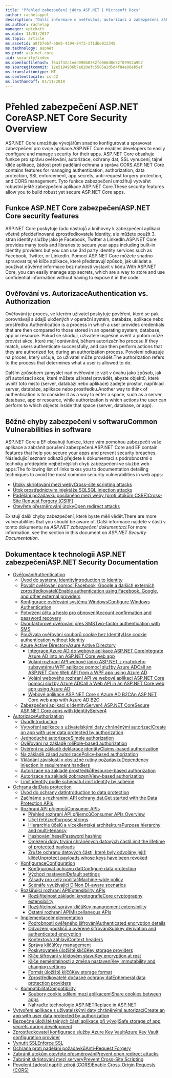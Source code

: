 ```yaml
---
title: "Přehled zabezpečení jádra ASP.NET | Microsoft Docs"
author: rachelappel
description: "Další informace o ověřování, autorizaci a zabezpečení základy v ASP.NET Core"
ms.author: rachelap
manager: wpickett
ms.date: 11/01/2017
ms.topic: article
ms.assetid: a8fb7eb7-e0e5-4394-84f3-1f1dbe012345
ms.technology: aspnet
ms.prod: asp.net-core
uid: security/index
ms.openlocfilehash: f6a1f32c1edd098b0782fd066d8e32f09952a9b7
ms.sourcegitcommit: 12e5194936b7e820efc5505a2d5d4f84e88eb5ef
ms.translationtype: MT
ms.contentlocale: cs-CZ
ms.lasthandoff: 01/11/2018
---
```

# <a name="aspnet-core-security-overview"></a><span data-ttu-id="e6146-103">Přehled zabezpečení ASP.NET Core</span><span class="sxs-lookup"><span data-stu-id="e6146-103">ASP.NET Core Security Overview</span></span>

<span data-ttu-id="e6146-104">ASP.NET Core umožňuje vývojářům snadno konfigurovat a spravovat zabezpečení pro svoje aplikace.</span><span class="sxs-lookup"><span data-stu-id="e6146-104">ASP.NET Core enables developers to easily configure and manage security for their apps.</span></span> <span data-ttu-id="e6146-105">ASP.NET Core obsahuje funkce pro správu ověřování, autorizace, ochrany dat, SSL vynucení, tajné klíče aplikace, žádost proti padělání ochrana a správa CORS.</span><span class="sxs-lookup"><span data-stu-id="e6146-105">ASP.NET Core contains features for managing authentication, authorization, data protection, SSL enforcement, app secrets, anti-request forgery protection, and CORS management.</span></span> <span data-ttu-id="e6146-106">Tyto funkce zabezpečení umožňují vytvářet robustní ještě zabezpečení aplikace ASP.NET Core.</span><span class="sxs-lookup"><span data-stu-id="e6146-106">These security features allow you to build robust yet secure ASP.NET Core apps.</span></span> 

## <a name="aspnet-core-security-features"></a><span data-ttu-id="e6146-107">Funkce ASP.NET Core zabezpečení</span><span class="sxs-lookup"><span data-stu-id="e6146-107">ASP.NET Core security features</span></span>

<span data-ttu-id="e6146-108">ASP.NET Core poskytuje řadu nástrojů a knihovny k zabezpečení aplikací včetně předdefinované zprostředkovatele Identity, ale můžete použít 3. stran identity služby jako je Facebook, Twitter a LinkedIn.</span><span class="sxs-lookup"><span data-stu-id="e6146-108">ASP.NET Core provides many tools and libraries to secure your apps including built-in Identity providers but you can use 3rd party identity services such as Facebook, Twitter, or LinkedIn.</span></span> <span data-ttu-id="e6146-109">Pomocí ASP.NET Core můžete snadno spravovat tajné klíče aplikace, které představují způsob, jak ukládat a používat důvěrné informace bez nutnosti vystavit v kódu.</span><span class="sxs-lookup"><span data-stu-id="e6146-109">With ASP.NET Core, you can easily manage app secrets, which are a way to store and use confidential information without having to expose it in the code.</span></span> 

## <a name="authentication-vs-authorization"></a><span data-ttu-id="e6146-110">Ověřování vs. Autorizace</span><span class="sxs-lookup"><span data-stu-id="e6146-110">Authentication vs. Authorization</span></span>

<span data-ttu-id="e6146-111">Ověřování je proces, ve kterém uživatel poskytuje pověření, které se pak porovnávají s údajů uložených v operační systém, databáze, aplikace nebo prostředku.</span><span class="sxs-lookup"><span data-stu-id="e6146-111">Authentication is a process in which a user provides credentials that are then compared to those stored in an operating system, database, app or resource.</span></span> <span data-ttu-id="e6146-112">Pokud se shodují, uživatelé úspěšně ověřit a potom může provést akce, které mají oprávnění, během autorizačního procesu.</span><span class="sxs-lookup"><span data-stu-id="e6146-112">If they match, users authenticate successfully, and can then perform actions that they are authorized for, during an authorization process.</span></span> <span data-ttu-id="e6146-113">Povolení odkazuje na proces, který určuje, co uživatel může provádět.</span><span class="sxs-lookup"><span data-stu-id="e6146-113">The authorization refers to the process that determines what a user is allowed to do.</span></span> 

<span data-ttu-id="e6146-114">Dalším způsobem zamyslet nad ověřování je vzít v úvahu jako způsob, jak při autorizaci akce, které můžete uživatel provádět, abyste objektů, které uvnitř toto místo (server, databázi nebo aplikace) zadejte prostor, například server, databáze, aplikace nebo prostředku.</span><span class="sxs-lookup"><span data-stu-id="e6146-114">Another way to think of authentication is to consider it as a way to enter a space, such as a server, database, app or resource, while authorization is which actions the user can perform to which objects inside that space (server, database, or app).</span></span>

## <a name="common-vulnerabilities-in-software"></a><span data-ttu-id="e6146-115">Běžné chyby zabezpečení v softwaru</span><span class="sxs-lookup"><span data-stu-id="e6146-115">Common Vulnerabilities in software</span></span>

<span data-ttu-id="e6146-116">ASP.NET Core a EF obsahují funkce, které vám pomohou zabezpečit vaše aplikace a zabránit porušení zabezpečení.</span><span class="sxs-lookup"><span data-stu-id="e6146-116">ASP.NET Core and EF contain features that help you secure your apps and prevent security breaches.</span></span> <span data-ttu-id="e6146-117">Následující seznam odkazů přejdete k dokumentaci s podrobnostmi o techniky předejdete nejběžnějších chyb zabezpečení ve službě web apps:</span><span class="sxs-lookup"><span data-stu-id="e6146-117">The following list of links takes you to documentation detailing techniques to avoid the most common security vulnerabilities in web apps:</span></span>

* [<span data-ttu-id="e6146-118">Útoky skriptování mezi weby</span><span class="sxs-lookup"><span data-stu-id="e6146-118">Cross-site scripting attacks</span></span>](https://docs.microsoft.com/aspnet/core/security/cross-site-scripting)
* [<span data-ttu-id="e6146-119">Útok prostřednictvím injektáže SQL</span><span class="sxs-lookup"><span data-stu-id="e6146-119">SQL injection attacks</span></span>](https://docs.microsoft.com/ef/core/querying/raw-sql)
* [<span data-ttu-id="e6146-120">Padělání požadavku posílaného mezi weby (proti útokům CSRF)</span><span class="sxs-lookup"><span data-stu-id="e6146-120">Cross-Site Request Forgery (CSRF)</span></span>](https://docs.microsoft.com/aspnet/core/security/anti-request-forgery)
* [<span data-ttu-id="e6146-121">Otevřete přesměrování útoky</span><span class="sxs-lookup"><span data-stu-id="e6146-121">Open redirect attacks</span></span>](https://docs.microsoft.com/aspnet/core/security/preventing-open-redirects)

<span data-ttu-id="e6146-122">Existují další chyby zabezpečení, které byste měli vědět.</span><span class="sxs-lookup"><span data-stu-id="e6146-122">There are more vulnerabilities that you should be aware of.</span></span> <span data-ttu-id="e6146-123">Další informace najdete v části v tomto dokumentu na *ASP.NET zabezpečení dokumentaci*.</span><span class="sxs-lookup"><span data-stu-id="e6146-123">For more information, see the section in this document on *ASP.NET Security Documentation*.</span></span> 

## <a name="aspnet-security-documentation"></a><span data-ttu-id="e6146-124">Dokumentace k technologii ASP.NET zabezpečení</span><span class="sxs-lookup"><span data-stu-id="e6146-124">ASP.NET Security Documentation</span></span>

*   [<span data-ttu-id="e6146-125">Ověřování</span><span class="sxs-lookup"><span data-stu-id="e6146-125">Authentication</span></span>](authentication/index.md)
    *   [<span data-ttu-id="e6146-126">Úvod do systému Identity</span><span class="sxs-lookup"><span data-stu-id="e6146-126">Introduction to Identity</span></span>](authentication/identity.md)
    *   [<span data-ttu-id="e6146-127">Povolit ověřování pomocí Facebook, Google a dalších externích zprostředkovatelů</span><span class="sxs-lookup"><span data-stu-id="e6146-127">Enable authentication using Facebook, Google, and other external providers</span></span>](authentication/social/index.md)
    * [<span data-ttu-id="e6146-128">Konfigurace ověřování systému Windows</span><span class="sxs-lookup"><span data-stu-id="e6146-128">Configure Windows Authentication</span></span>](authentication/windowsauth.md)
    *   [<span data-ttu-id="e6146-129">Potvrzení účtu a heslo pro obnovení</span><span class="sxs-lookup"><span data-stu-id="e6146-129">Account confirmation and password recovery</span></span>](authentication/accconfirm.md)
    *   [<span data-ttu-id="e6146-130">Dvoufaktorové ověřování přes SMS</span><span class="sxs-lookup"><span data-stu-id="e6146-130">Two-factor authentication with SMS</span></span>](authentication/2fa.md) 
    *   [<span data-ttu-id="e6146-131">Používala ověřování souborů cookie bez Identity</span><span class="sxs-lookup"><span data-stu-id="e6146-131">Use cookie authentication without Identity</span></span>](authentication/cookie.md)
    *   [<span data-ttu-id="e6146-132">Azure Active Directory</span><span class="sxs-lookup"><span data-stu-id="e6146-132">Azure Active Directory</span></span>](authentication/azure-active-directory/index.md)
        *   [<span data-ttu-id="e6146-133">Integrace Azure AD do webové aplikace ASP.NET Core</span><span class="sxs-lookup"><span data-stu-id="e6146-133">Integrate Azure AD into an ASP.NET Core web app</span></span>](https://azure.microsoft.com/documentation/samples/active-directory-dotnet-webapp-openidconnect-aspnetcore/)
        *   [<span data-ttu-id="e6146-134">Volání rozhraní API webové jádro ASP.NET z grafického subsystému WPF aplikace pomocí služby Azure AD</span><span class="sxs-lookup"><span data-stu-id="e6146-134">Call an ASP.NET Core Web API from a WPF app using Azure AD</span></span>](https://azure.microsoft.com/documentation/samples/active-directory-dotnet-native-aspnetcore/)
        *   [<span data-ttu-id="e6146-135">Volání webového rozhraní API ve webové aplikaci ASP.NET Core pomocí služby Azure AD</span><span class="sxs-lookup"><span data-stu-id="e6146-135">Call a Web API in an ASP.NET Core web app using Azure AD</span></span>](https://azure.microsoft.com/documentation/samples/active-directory-dotnet-webapp-webapi-openidconnect-aspnetcore/)
        *   [<span data-ttu-id="e6146-136">Webové aplikace ASP.NET Core s Azure AD B2C</span><span class="sxs-lookup"><span data-stu-id="e6146-136">An ASP.NET Core web app with Azure AD B2C</span></span>](https://azure.microsoft.com/resources/samples/active-directory-b2c-dotnetcore-webapp/)
    *   [<span data-ttu-id="e6146-137">Zabezpečení aplikací s IdentityServer4 ASP.NET Core</span><span class="sxs-lookup"><span data-stu-id="e6146-137">Secure ASP.NET Core apps with IdentityServer4</span></span>](https://identityserver4.readthedocs.io)
*   [<span data-ttu-id="e6146-138">Autorizace</span><span class="sxs-lookup"><span data-stu-id="e6146-138">Authorization</span></span>](authorization/index.md)
    *   [<span data-ttu-id="e6146-139">Úvod</span><span class="sxs-lookup"><span data-stu-id="e6146-139">Introduction</span></span>](authorization/introduction.md)
    *   [<span data-ttu-id="e6146-140">Vytvoření aplikace s uživatelskými daty chráněnými autorizací</span><span class="sxs-lookup"><span data-stu-id="e6146-140">Create an app with user data protected by authorization</span></span>](xref:security/authorization/secure-data)
    *   [<span data-ttu-id="e6146-141">Jednoduché autorizace</span><span class="sxs-lookup"><span data-stu-id="e6146-141">Simple authorization</span></span>](authorization/simple.md)
    *   [<span data-ttu-id="e6146-142">Ověřování na základě rolí</span><span class="sxs-lookup"><span data-stu-id="e6146-142">Role-based authorization</span></span>](authorization/roles.md)
    *   [<span data-ttu-id="e6146-143">Ověření na základě deklarace identity</span><span class="sxs-lookup"><span data-stu-id="e6146-143">Claims-based authorization</span></span>](authorization/claims.md)
    *   [<span data-ttu-id="e6146-144">Na základě zásad autorizace</span><span class="sxs-lookup"><span data-stu-id="e6146-144">Policy-based authorization</span></span>](authorization/policies.md)
    *   [<span data-ttu-id="e6146-145">Vkládání závislostí v obslužné rutiny požadavku</span><span class="sxs-lookup"><span data-stu-id="e6146-145">Dependency injection in requirement handlers</span></span>](authorization/dependencyinjection.md)
    *   [<span data-ttu-id="e6146-146">Autorizace na základě prostředků</span><span class="sxs-lookup"><span data-stu-id="e6146-146">Resource-based authorization</span></span>](authorization/resourcebased.md)
    *   [<span data-ttu-id="e6146-147">Autorizace na základě zobrazení</span><span class="sxs-lookup"><span data-stu-id="e6146-147">View-based authorization</span></span>](authorization/views.md)
    *   [<span data-ttu-id="e6146-148">Limit identity podle schématu</span><span class="sxs-lookup"><span data-stu-id="e6146-148">Limit identity by scheme</span></span>](authorization/limitingidentitybyscheme.md)
*   [<span data-ttu-id="e6146-149">Ochrana dat</span><span class="sxs-lookup"><span data-stu-id="e6146-149">Data protection</span></span>](data-protection/index.md)
    *   [<span data-ttu-id="e6146-150">Úvod do ochrany dat</span><span class="sxs-lookup"><span data-stu-id="e6146-150">Introduction to data protection</span></span>](data-protection/introduction.md)
    *   [<span data-ttu-id="e6146-151">Začínáme s rozhraními API ochrany dat.</span><span class="sxs-lookup"><span data-stu-id="e6146-151">Get started with the Data Protection APIs</span></span>](data-protection/using-data-protection.md)
    *   [<span data-ttu-id="e6146-152">Rozhraní API příjemců</span><span class="sxs-lookup"><span data-stu-id="e6146-152">Consumer APIs</span></span>](data-protection/consumer-apis/index.md)
        *   [<span data-ttu-id="e6146-153">Přehled rozhraní API příjemců</span><span class="sxs-lookup"><span data-stu-id="e6146-153">Consumer APIs Overview</span></span>](data-protection/consumer-apis/overview.md)
        *   [<span data-ttu-id="e6146-154">Účel řetězce</span><span class="sxs-lookup"><span data-stu-id="e6146-154">Purpose strings</span></span>](data-protection/consumer-apis/purpose-strings.md)
        *   [<span data-ttu-id="e6146-155">Hierarchie účelů a víceklientská architektura</span><span class="sxs-lookup"><span data-stu-id="e6146-155">Purpose hierarchy and multi-tenancy</span></span>](data-protection/consumer-apis/purpose-strings-multitenancy.md)
        *   [<span data-ttu-id="e6146-156">Hashování hesel</span><span class="sxs-lookup"><span data-stu-id="e6146-156">Password hashing</span></span>](data-protection/consumer-apis/password-hashing.md)
        *   [<span data-ttu-id="e6146-157">Omezení doby trvání chráněných datových částí</span><span class="sxs-lookup"><span data-stu-id="e6146-157">Limit the lifetime of protected payloads</span></span>](data-protection/consumer-apis/limited-lifetime-payloads.md)
        *   [<span data-ttu-id="e6146-158">Zrušte ochranu datových částí, které byly odvolány jejíž klíče</span><span class="sxs-lookup"><span data-stu-id="e6146-158">Unprotect payloads whose keys have been revoked</span></span>](data-protection/consumer-apis/dangerous-unprotect.md)
    *   [<span data-ttu-id="e6146-159">Konfigurace</span><span class="sxs-lookup"><span data-stu-id="e6146-159">Configuration</span></span>](data-protection/configuration/index.md)
        *   [<span data-ttu-id="e6146-160">Konfigurovat ochranu dat</span><span class="sxs-lookup"><span data-stu-id="e6146-160">Configure data protection</span></span>](data-protection/configuration/overview.md)
        *   [<span data-ttu-id="e6146-161">Výchozí nastavení</span><span class="sxs-lookup"><span data-stu-id="e6146-161">Default settings</span></span>](data-protection/configuration/default-settings.md)
        *   [<span data-ttu-id="e6146-162">Zásady pro celý počítač</span><span class="sxs-lookup"><span data-stu-id="e6146-162">Machine-wide policy</span></span>](data-protection/configuration/machine-wide-policy.md)
        *   [<span data-ttu-id="e6146-163">Scénáře využívající DI</span><span class="sxs-lookup"><span data-stu-id="e6146-163">Non DI-aware scenarios</span></span>](data-protection/configuration/non-di-scenarios.md)
    *   [<span data-ttu-id="e6146-164">Rozšiřující rozhraní API</span><span class="sxs-lookup"><span data-stu-id="e6146-164">Extensibility APIs</span></span>](data-protection/extensibility/index.md)
        *   [<span data-ttu-id="e6146-165">Rozšiřitelnost základní kryptografie</span><span class="sxs-lookup"><span data-stu-id="e6146-165">Core cryptography extensibility</span></span>](data-protection/extensibility/core-crypto.md)
        *   [<span data-ttu-id="e6146-166">Rozšiřitelnost správy klíčů</span><span class="sxs-lookup"><span data-stu-id="e6146-166">Key management extensibility</span></span>](data-protection/extensibility/key-management.md)
        *   [<span data-ttu-id="e6146-167">Ostatní rozhraní API</span><span class="sxs-lookup"><span data-stu-id="e6146-167">Miscellaneous APIs</span></span>](data-protection/extensibility/misc-apis.md)
    *   [<span data-ttu-id="e6146-168">Implementace</span><span class="sxs-lookup"><span data-stu-id="e6146-168">Implementation</span></span>](data-protection/implementation/index.md)
        *   [<span data-ttu-id="e6146-169">Podrobnosti ověřeného šifrování</span><span class="sxs-lookup"><span data-stu-id="e6146-169">Authenticated encryption details</span></span>](data-protection/implementation/authenticated-encryption-details.md)
        *   [<span data-ttu-id="e6146-170">Odvození podklíčů a ověřené šifrování</span><span class="sxs-lookup"><span data-stu-id="e6146-170">Subkey derivation and authenticated encryption</span></span>](data-protection/implementation/subkeyderivation.md)
        *   [<span data-ttu-id="e6146-171">Kontextová záhlaví</span><span class="sxs-lookup"><span data-stu-id="e6146-171">Context headers</span></span>](data-protection/implementation/context-headers.md)
        *   [<span data-ttu-id="e6146-172">Správa klíčů</span><span class="sxs-lookup"><span data-stu-id="e6146-172">Key management</span></span>](data-protection/implementation/key-management.md)
        *   [<span data-ttu-id="e6146-173">Poskytovatelé úložiště klíčů</span><span class="sxs-lookup"><span data-stu-id="e6146-173">Key storage providers</span></span>](data-protection/implementation/key-storage-providers.md)
        *   [<span data-ttu-id="e6146-174">Klíče šifrování v klidovém stavu</span><span class="sxs-lookup"><span data-stu-id="e6146-174">Key encryption at rest</span></span>](data-protection/implementation/key-encryption-at-rest.md)
        *   [<span data-ttu-id="e6146-175">Klíče neměnitelnosti a změna nastavení</span><span class="sxs-lookup"><span data-stu-id="e6146-175">Key immutability and changing settings</span></span>](data-protection/implementation/key-immutability.md)
        *   [<span data-ttu-id="e6146-176">Formát úložiště klíčů</span><span class="sxs-lookup"><span data-stu-id="e6146-176">Key storage format</span></span>](data-protection/implementation/key-storage-format.md)
        *   [<span data-ttu-id="e6146-177">Zprostředkovatelé dočasné ochrany dat</span><span class="sxs-lookup"><span data-stu-id="e6146-177">Ephemeral data protection providers</span></span>](data-protection/implementation/key-storage-ephemeral.md)
    *   [<span data-ttu-id="e6146-178">Kompatibilita</span><span class="sxs-lookup"><span data-stu-id="e6146-178">Compatibility</span></span>](data-protection/compatibility/index.md)
        *   [<span data-ttu-id="e6146-179">Soubory cookie sdílení mezi aplikacemi</span><span class="sxs-lookup"><span data-stu-id="e6146-179">Share cookies between apps</span></span>](data-protection/compatibility/cookie-sharing.md)
        *   [<span data-ttu-id="e6146-180">Nahraďte <machineKey> technologie ASP.NET</span><span class="sxs-lookup"><span data-stu-id="e6146-180">Replace <machineKey> in ASP.NET</span></span>](data-protection/compatibility/replacing-machinekey.md)
*   [<span data-ttu-id="e6146-181">Vytvoření aplikace s uživatelskými daty chráněnými autorizací</span><span class="sxs-lookup"><span data-stu-id="e6146-181">Create an app with user data protected by authorization</span></span>](xref:security/authorization/secure-data)
*   [<span data-ttu-id="e6146-182">Bezpečné úložiště tajných částí aplikace při vývoji</span><span class="sxs-lookup"><span data-stu-id="e6146-182">Safe storage of app secrets during development</span></span>](app-secrets.md)
*   [<span data-ttu-id="e6146-183">Zprostředkovatel konfigurace služby Azure Key Vault</span><span class="sxs-lookup"><span data-stu-id="e6146-183">Azure Key Vault configuration provider</span></span>](key-vault-configuration.md)
*   [<span data-ttu-id="e6146-184">Vynutit SSL</span><span class="sxs-lookup"><span data-stu-id="e6146-184">Enforce SSL</span></span>](enforcing-ssl.md)
*   [<span data-ttu-id="e6146-185">Ochrana proti padělání požadavků</span><span class="sxs-lookup"><span data-stu-id="e6146-185">Anti-Request Forgery</span></span>](anti-request-forgery.md)
*   [<span data-ttu-id="e6146-186">Zabránit útokům otevřete přesměrování</span><span class="sxs-lookup"><span data-stu-id="e6146-186">Prevent open redirect attacks</span></span>](preventing-open-redirects.md)
*   [<span data-ttu-id="e6146-187">Zabránit skriptování mezi servery</span><span class="sxs-lookup"><span data-stu-id="e6146-187">Prevent Cross-Site Scripting</span></span>](cross-site-scripting.md)
*   [<span data-ttu-id="e6146-188">Povolení žádostí napříč zdroji (CORS)</span><span class="sxs-lookup"><span data-stu-id="e6146-188">Enable Cross-Origin Requests (CORS)</span></span>](cors.md)
